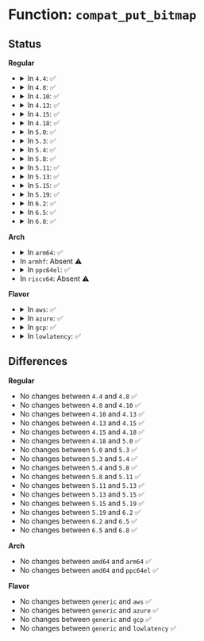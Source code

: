 # Function: <code>compat_put_bitmap</code>

## Status
<b>Regular</b>
<ul>
<li>
<details>
<summary>In <code>4.4</code>: ✅</summary>

```c
long int compat_put_bitmap(compat_ulong_t *umask, long unsigned int *mask, long unsigned int bitmap_size);
```

**Collision:** Unique Global

**Inline:** No

**Transformation:** False

**Instances:**

```
In kernel/compat.c (ffffffff81111860)
Location: kernel/compat.c:932
Inline: False
Direct callers:
  - kernel/compat.c:compat_SyS_sched_getaffinity
  - mm/mempolicy.c:compat_SyS_get_mempolicy
```
**Symbols:**

```
ffffffff81111860-ffffffff811118fd: compat_put_bitmap (STB_GLOBAL)
```
</details>
</li>
<li>
<details>
<summary>In <code>4.8</code>: ✅</summary>

```c
long int compat_put_bitmap(compat_ulong_t *umask, long unsigned int *mask, long unsigned int bitmap_size);
```

**Collision:** Unique Global

**Inline:** No

**Transformation:** False

**Instances:**

```
In kernel/compat.c (ffffffff81118fb0)
Location: kernel/compat.c:932
Inline: False
Direct callers:
  - kernel/compat.c:compat_SyS_sched_getaffinity
  - mm/mempolicy.c:compat_SyS_get_mempolicy
```
**Symbols:**

```
ffffffff81118fb0-ffffffff81119051: compat_put_bitmap (STB_GLOBAL)
```
</details>
</li>
<li>
<details>
<summary>In <code>4.10</code>: ✅</summary>

```c
long int compat_put_bitmap(compat_ulong_t *umask, long unsigned int *mask, long unsigned int bitmap_size);
```

**Collision:** Unique Global

**Inline:** No

**Transformation:** False

**Instances:**

```
In kernel/compat.c (ffffffff811208e0)
Location: kernel/compat.c:940
Inline: False
Direct callers:
  - kernel/compat.c:compat_SyS_sched_getaffinity
  - mm/mempolicy.c:C_SYSC_get_mempolicy
```
**Symbols:**

```
ffffffff811208e0-ffffffff81120981: compat_put_bitmap (STB_GLOBAL)
```
</details>
</li>
<li>
<details>
<summary>In <code>4.13</code>: ✅</summary>

```c
long int compat_put_bitmap(compat_ulong_t *umask, long unsigned int *mask, long unsigned int bitmap_size);
```

**Collision:** Unique Global

**Inline:** No

**Transformation:** False

**Instances:**

```
In kernel/compat.c (ffffffff811211f0)
Location: kernel/compat.c:483
Inline: False
Direct callers:
  - kernel/compat.c:compat_SyS_sched_getaffinity
  - mm/mempolicy.c:C_SYSC_get_mempolicy
  - fs/select.c:compat_core_sys_select
  - fs/select.c:compat_core_sys_select
  - fs/select.c:compat_core_sys_select
```
**Symbols:**

```
ffffffff811211f0-ffffffff81121290: compat_put_bitmap (STB_GLOBAL)
```
</details>
</li>
<li>
<details>
<summary>In <code>4.15</code>: ✅</summary>

```c
long int compat_put_bitmap(compat_ulong_t *umask, long unsigned int *mask, long unsigned int bitmap_size);
```

**Collision:** Unique Global

**Inline:** No

**Transformation:** False

**Instances:**

```
In kernel/compat.c (ffffffff8112c860)
Location: kernel/compat.c:442
Inline: False
Direct callers:
  - kernel/compat.c:compat_SyS_sched_getaffinity
  - mm/mempolicy.c:C_SYSC_get_mempolicy
  - fs/select.c:compat_core_sys_select
  - fs/select.c:compat_core_sys_select
  - fs/select.c:compat_core_sys_select
```
**Symbols:**

```
ffffffff8112c860-ffffffff8112c900: compat_put_bitmap (STB_GLOBAL)
```
</details>
</li>
<li>
<details>
<summary>In <code>4.18</code>: ✅</summary>

```c
long int compat_put_bitmap(compat_ulong_t *umask, long unsigned int *mask, long unsigned int bitmap_size);
```

**Collision:** Unique Global

**Inline:** No

**Transformation:** False

**Instances:**

```
In kernel/compat.c (ffffffff8113af30)
Location: kernel/compat.c:407
Inline: False
Direct callers:
  - kernel/compat.c:__x32_compat_sys_sched_getaffinity
  - kernel/compat.c:__ia32_compat_sys_sched_getaffinity
  - mm/mempolicy.c:__do_compat_sys_get_mempolicy
  - fs/select.c:compat_core_sys_select
  - fs/select.c:compat_core_sys_select
  - fs/select.c:compat_core_sys_select
```
**Symbols:**

```
ffffffff8113af30-ffffffff8113afcc: compat_put_bitmap (STB_GLOBAL)
```
</details>
</li>
<li>
<details>
<summary>In <code>5.0</code>: ✅</summary>

```c
long int compat_put_bitmap(compat_ulong_t *umask, long unsigned int *mask, long unsigned int bitmap_size);
```

**Collision:** Unique Global

**Inline:** No

**Transformation:** False

**Instances:**

```
In kernel/compat.c (ffffffff811467b0)
Location: kernel/compat.c:377
Inline: False
Direct callers:
  - kernel/compat.c:__x32_compat_sys_sched_getaffinity
  - kernel/compat.c:__ia32_compat_sys_sched_getaffinity
  - mm/mempolicy.c:__do_compat_sys_get_mempolicy
  - fs/select.c:compat_core_sys_select
  - fs/select.c:compat_core_sys_select
  - fs/select.c:compat_core_sys_select
```
**Symbols:**

```
ffffffff811467b0-ffffffff8114683a: compat_put_bitmap (STB_GLOBAL)
```
</details>
</li>
<li>
<details>
<summary>In <code>5.3</code>: ✅</summary>

```c
long int compat_put_bitmap(compat_ulong_t *umask, long unsigned int *mask, long unsigned int bitmap_size);
```

**Collision:** Unique Global

**Inline:** No

**Transformation:** False

**Instances:**

```
In kernel/compat.c (ffffffff811518f0)
Location: kernel/compat.c:310
Inline: False
Direct callers:
  - kernel/compat.c:__x32_compat_sys_sched_getaffinity
  - kernel/compat.c:__ia32_compat_sys_sched_getaffinity
  - mm/mempolicy.c:__do_compat_sys_get_mempolicy
  - fs/select.c:compat_core_sys_select
  - fs/select.c:compat_core_sys_select
  - fs/select.c:compat_core_sys_select
```
**Symbols:**

```
ffffffff811518f0-ffffffff8115197a: compat_put_bitmap (STB_GLOBAL)
```
</details>
</li>
<li>
<details>
<summary>In <code>5.4</code>: ✅</summary>

```c
long int compat_put_bitmap(compat_ulong_t *umask, long unsigned int *mask, long unsigned int bitmap_size);
```

**Collision:** Unique Global

**Inline:** No

**Transformation:** False

**Instances:**

```
In kernel/compat.c (ffffffff8115d540)
Location: kernel/compat.c:310
Inline: False
Direct callers:
  - kernel/compat.c:__x32_compat_sys_sched_getaffinity
  - kernel/compat.c:__ia32_compat_sys_sched_getaffinity
  - mm/mempolicy.c:__do_compat_sys_get_mempolicy
  - fs/select.c:compat_core_sys_select
  - fs/select.c:compat_core_sys_select
  - fs/select.c:compat_core_sys_select
```
**Symbols:**

```
ffffffff8115d540-ffffffff8115d5ca: compat_put_bitmap (STB_GLOBAL)
```
</details>
</li>
<li>
<details>
<summary>In <code>5.8</code>: ✅</summary>

```c
long int compat_put_bitmap(compat_ulong_t *umask, long unsigned int *mask, long unsigned int bitmap_size);
```

**Collision:** Unique Global

**Inline:** No

**Transformation:** False

**Instances:**

```
In kernel/compat.c (ffffffff8116df80)
Location: kernel/compat.c:222
Inline: False
Direct callers:
  - kernel/compat.c:__x32_compat_sys_sched_getaffinity
  - kernel/compat.c:__ia32_compat_sys_sched_getaffinity
  - mm/mempolicy.c:__do_compat_sys_get_mempolicy
  - fs/select.c:compat_core_sys_select
  - fs/select.c:compat_core_sys_select
  - fs/select.c:compat_core_sys_select
```
**Symbols:**

```
ffffffff8116df80-ffffffff8116e00a: compat_put_bitmap (STB_GLOBAL)
```
</details>
</li>
<li>
<details>
<summary>In <code>5.11</code>: ✅</summary>

```c
long int compat_put_bitmap(compat_ulong_t *umask, long unsigned int *mask, long unsigned int bitmap_size);
```

**Collision:** Unique Global

**Inline:** No

**Transformation:** False

**Instances:**

```
In kernel/compat.c (ffffffff8116a580)
Location: kernel/compat.c:222
Inline: False
Direct callers:
  - kernel/compat.c:__x32_compat_sys_sched_getaffinity
  - kernel/compat.c:__ia32_compat_sys_sched_getaffinity
  - mm/mempolicy.c:__do_compat_sys_get_mempolicy
  - fs/select.c:compat_core_sys_select
  - fs/select.c:compat_core_sys_select
  - fs/select.c:compat_core_sys_select
```
**Symbols:**

```
ffffffff8116a580-ffffffff8116a618: compat_put_bitmap (STB_GLOBAL)
```
</details>
</li>
<li>
<details>
<summary>In <code>5.13</code>: ✅</summary>

```c
long int compat_put_bitmap(compat_ulong_t *umask, long unsigned int *mask, long unsigned int bitmap_size);
```

**Collision:** Unique Global

**Inline:** No

**Transformation:** False

**Instances:**

```
In kernel/compat.c (ffffffff8116b1f0)
Location: kernel/compat.c:222
Inline: False
Direct callers:
  - kernel/compat.c:__x32_compat_sys_sched_getaffinity
  - kernel/compat.c:__ia32_compat_sys_sched_getaffinity
  - mm/mempolicy.c:__do_compat_sys_get_mempolicy
  - fs/select.c:compat_core_sys_select
  - fs/select.c:compat_core_sys_select
  - fs/select.c:compat_core_sys_select
```
**Symbols:**

```
ffffffff8116b1f0-ffffffff8116b277: compat_put_bitmap (STB_GLOBAL)
```
</details>
</li>
<li>
<details>
<summary>In <code>5.15</code>: ✅</summary>

```c
long int compat_put_bitmap(compat_ulong_t *umask, long unsigned int *mask, long unsigned int bitmap_size);
```

**Collision:** Unique Global

**Inline:** No

**Transformation:** False

**Instances:**

```
In kernel/compat.c (ffffffff81190df0)
Location: kernel/compat.c:222
Inline: False
Direct callers:
  - kernel/compat.c:__x64_compat_sys_sched_getaffinity
  - kernel/compat.c:__ia32_compat_sys_sched_getaffinity
  - mm/mempolicy.c:kernel_get_mempolicy
  - fs/select.c:compat_core_sys_select
  - fs/select.c:compat_core_sys_select
  - fs/select.c:compat_core_sys_select
```
**Symbols:**

```
ffffffff81190df0-ffffffff81190e77: compat_put_bitmap (STB_GLOBAL)
```
</details>
</li>
<li>
<details>
<summary>In <code>5.19</code>: ✅</summary>

```c
long int compat_put_bitmap(compat_ulong_t *umask, long unsigned int *mask, long unsigned int bitmap_size);
```

**Collision:** Unique Global

**Inline:** No

**Transformation:** False

**Instances:**

```
In kernel/compat.c (ffffffff811c05d0)
Location: kernel/compat.c:222
Inline: False
Direct callers:
  - kernel/compat.c:__ia32_compat_sys_sched_getaffinity
  - mm/mempolicy.c:kernel_get_mempolicy
  - fs/select.c:compat_core_sys_select
  - fs/select.c:compat_core_sys_select
  - fs/select.c:compat_core_sys_select
```
**Symbols:**

```
ffffffff811c05d0-ffffffff811c0669: compat_put_bitmap (STB_GLOBAL)
```
</details>
</li>
<li>
<details>
<summary>In <code>6.2</code>: ✅</summary>

```c
long int compat_put_bitmap(compat_ulong_t *umask, long unsigned int *mask, long unsigned int bitmap_size);
```

**Collision:** Unique Global

**Inline:** No

**Transformation:** False

**Instances:**

```
In kernel/compat.c (ffffffff812029c0)
Location: kernel/compat.c:222
Inline: False
Direct callers:
  - kernel/compat.c:__ia32_compat_sys_sched_getaffinity
  - mm/mempolicy.c:copy_nodes_to_user
  - fs/select.c:compat_core_sys_select
  - fs/select.c:compat_core_sys_select
  - fs/select.c:compat_core_sys_select
```
**Symbols:**

```
ffffffff812029c0-ffffffff81202a59: compat_put_bitmap (STB_GLOBAL)
```
</details>
</li>
<li>
<details>
<summary>In <code>6.5</code>: ✅</summary>

```c
long int compat_put_bitmap(compat_ulong_t *umask, long unsigned int *mask, long unsigned int bitmap_size);
```

**Collision:** Unique Global

**Inline:** No

**Transformation:** False

**Instances:**

```
In kernel/compat.c (ffffffff81217d80)
Location: kernel/compat.c:222
Inline: False
Direct callers:
  - kernel/compat.c:__ia32_compat_sys_sched_getaffinity
  - mm/mempolicy.c:copy_nodes_to_user
  - fs/select.c:compat_core_sys_select
  - fs/select.c:compat_core_sys_select
  - fs/select.c:compat_core_sys_select
```
**Symbols:**

```
ffffffff81217d80-ffffffff81217e17: compat_put_bitmap (STB_GLOBAL)
```
</details>
</li>
<li>
<details>
<summary>In <code>6.8</code>: ✅</summary>

```c
long int compat_put_bitmap(compat_ulong_t *umask, long unsigned int *mask, long unsigned int bitmap_size);
```

**Collision:** Unique Global

**Inline:** No

**Transformation:** False

**Instances:**

```
In kernel/compat.c (ffffffff8122f940)
Location: kernel/compat.c:222
Inline: False
Direct callers:
  - kernel/compat.c:__ia32_compat_sys_sched_getaffinity
  - mm/mempolicy.c:copy_nodes_to_user
  - fs/select.c:compat_core_sys_select
  - fs/select.c:compat_core_sys_select
  - fs/select.c:compat_core_sys_select
```
**Symbols:**

```
ffffffff8122f940-ffffffff8122f9d7: compat_put_bitmap (STB_GLOBAL)
```
</details>
</li>
</ul>
<b>Arch</b>
<ul>
<li>
<details>
<summary>In <code>arm64</code>: ✅</summary>

```c
long int compat_put_bitmap(compat_ulong_t *umask, long unsigned int *mask, long unsigned int bitmap_size);
```

**Collision:** Unique Global

**Inline:** No

**Transformation:** False

**Instances:**

```
In kernel/compat.c (ffff8000101cd870)
Location: kernel/compat.c:310
Inline: False
Direct callers:
  - kernel/compat.c:__arm64_compat_sys_sched_getaffinity
  - mm/mempolicy.c:__arm64_compat_sys_get_mempolicy
  - fs/select.c:compat_core_sys_select
  - fs/select.c:compat_core_sys_select
  - fs/select.c:compat_core_sys_select
```
**Symbols:**

```
ffff8000101cd870-ffff8000101cdcb0: compat_put_bitmap (STB_GLOBAL)
```
</details>
</li>
<li>
In <code>armhf</code>: Absent ⚠️
</li>
<li>
<details>
<summary>In <code>ppc64el</code>: ✅</summary>

```c
long int compat_put_bitmap(compat_ulong_t *umask, long unsigned int *mask, long unsigned int bitmap_size);
```

**Collision:** Unique Global

**Inline:** No

**Transformation:** False

**Instances:**

```
In kernel/compat.c (c0000000002373d0)
Location: kernel/compat.c:310
Inline: False
Direct callers:
  - kernel/compat.c:__do_compat_sys_sched_getaffinity
  - kernel/compat.c:__do_compat_sys_sched_getaffinity
  - mm/mempolicy.c:__se_compat_sys_get_mempolicy
  - fs/select.c:compat_core_sys_select
  - fs/select.c:compat_core_sys_select
  - fs/select.c:compat_core_sys_select
```
**Symbols:**

```
c0000000002373d0-c000000000237598: compat_put_bitmap (STB_GLOBAL)
```
</details>
</li>
<li>
In <code>riscv64</code>: Absent ⚠️
</li>
</ul>
<b>Flavor</b>
<ul>
<li>
<details>
<summary>In <code>aws</code>: ✅</summary>

```c
long int compat_put_bitmap(compat_ulong_t *umask, long unsigned int *mask, long unsigned int bitmap_size);
```

**Collision:** Unique Global

**Inline:** No

**Transformation:** False

**Instances:**

```
In kernel/compat.c (ffffffff81155b60)
Location: kernel/compat.c:310
Inline: False
Direct callers:
  - kernel/compat.c:__x32_compat_sys_sched_getaffinity
  - kernel/compat.c:__ia32_compat_sys_sched_getaffinity
  - mm/mempolicy.c:__do_compat_sys_get_mempolicy
  - fs/select.c:compat_core_sys_select
  - fs/select.c:compat_core_sys_select
  - fs/select.c:compat_core_sys_select
```
**Symbols:**

```
ffffffff81155b60-ffffffff81155bea: compat_put_bitmap (STB_GLOBAL)
```
</details>
</li>
<li>
<details>
<summary>In <code>azure</code>: ✅</summary>

```c
long int compat_put_bitmap(compat_ulong_t *umask, long unsigned int *mask, long unsigned int bitmap_size);
```

**Collision:** Unique Global

**Inline:** No

**Transformation:** False

**Instances:**

```
In kernel/compat.c (ffffffff81148e80)
Location: kernel/compat.c:310
Inline: False
Direct callers:
  - kernel/compat.c:__x32_compat_sys_sched_getaffinity
  - kernel/compat.c:__ia32_compat_sys_sched_getaffinity
  - mm/mempolicy.c:__do_compat_sys_get_mempolicy
  - fs/select.c:compat_core_sys_select
  - fs/select.c:compat_core_sys_select
  - fs/select.c:compat_core_sys_select
```
**Symbols:**

```
ffffffff81148e80-ffffffff81148f0a: compat_put_bitmap (STB_GLOBAL)
```
</details>
</li>
<li>
<details>
<summary>In <code>gcp</code>: ✅</summary>

```c
long int compat_put_bitmap(compat_ulong_t *umask, long unsigned int *mask, long unsigned int bitmap_size);
```

**Collision:** Unique Global

**Inline:** No

**Transformation:** False

**Instances:**

```
In kernel/compat.c (ffffffff81153930)
Location: kernel/compat.c:310
Inline: False
Direct callers:
  - kernel/compat.c:__x32_compat_sys_sched_getaffinity
  - kernel/compat.c:__ia32_compat_sys_sched_getaffinity
  - mm/mempolicy.c:__do_compat_sys_get_mempolicy
  - fs/select.c:compat_core_sys_select
  - fs/select.c:compat_core_sys_select
  - fs/select.c:compat_core_sys_select
```
**Symbols:**

```
ffffffff81153930-ffffffff811539ba: compat_put_bitmap (STB_GLOBAL)
```
</details>
</li>
<li>
<details>
<summary>In <code>lowlatency</code>: ✅</summary>

```c
long int compat_put_bitmap(compat_ulong_t *umask, long unsigned int *mask, long unsigned int bitmap_size);
```

**Collision:** Unique Global

**Inline:** No

**Transformation:** False

**Instances:**

```
In kernel/compat.c (ffffffff81160830)
Location: kernel/compat.c:310
Inline: False
Direct callers:
  - kernel/compat.c:__x32_compat_sys_sched_getaffinity
  - kernel/compat.c:__ia32_compat_sys_sched_getaffinity
  - mm/mempolicy.c:__do_compat_sys_get_mempolicy
  - fs/select.c:compat_core_sys_select
  - fs/select.c:compat_core_sys_select
  - fs/select.c:compat_core_sys_select
```
**Symbols:**

```
ffffffff81160830-ffffffff811608ba: compat_put_bitmap (STB_GLOBAL)
```
</details>
</li>
</ul>

## Differences
<b>Regular</b>
<ul>
<li>
No changes between <code>4.4</code> and <code>4.8</code> ✅
</li>
<li>
No changes between <code>4.8</code> and <code>4.10</code> ✅
</li>
<li>
No changes between <code>4.10</code> and <code>4.13</code> ✅
</li>
<li>
No changes between <code>4.13</code> and <code>4.15</code> ✅
</li>
<li>
No changes between <code>4.15</code> and <code>4.18</code> ✅
</li>
<li>
No changes between <code>4.18</code> and <code>5.0</code> ✅
</li>
<li>
No changes between <code>5.0</code> and <code>5.3</code> ✅
</li>
<li>
No changes between <code>5.3</code> and <code>5.4</code> ✅
</li>
<li>
No changes between <code>5.4</code> and <code>5.8</code> ✅
</li>
<li>
No changes between <code>5.8</code> and <code>5.11</code> ✅
</li>
<li>
No changes between <code>5.11</code> and <code>5.13</code> ✅
</li>
<li>
No changes between <code>5.13</code> and <code>5.15</code> ✅
</li>
<li>
No changes between <code>5.15</code> and <code>5.19</code> ✅
</li>
<li>
No changes between <code>5.19</code> and <code>6.2</code> ✅
</li>
<li>
No changes between <code>6.2</code> and <code>6.5</code> ✅
</li>
<li>
No changes between <code>6.5</code> and <code>6.8</code> ✅
</li>
</ul>
<b>Arch</b>
<ul>
<li>
No changes between <code>amd64</code> and <code>arm64</code> ✅
</li>
<li>
No changes between <code>amd64</code> and <code>ppc64el</code> ✅
</li>
</ul>
<b>Flavor</b>
<ul>
<li>
No changes between <code>generic</code> and <code>aws</code> ✅
</li>
<li>
No changes between <code>generic</code> and <code>azure</code> ✅
</li>
<li>
No changes between <code>generic</code> and <code>gcp</code> ✅
</li>
<li>
No changes between <code>generic</code> and <code>lowlatency</code> ✅
</li>
</ul>
